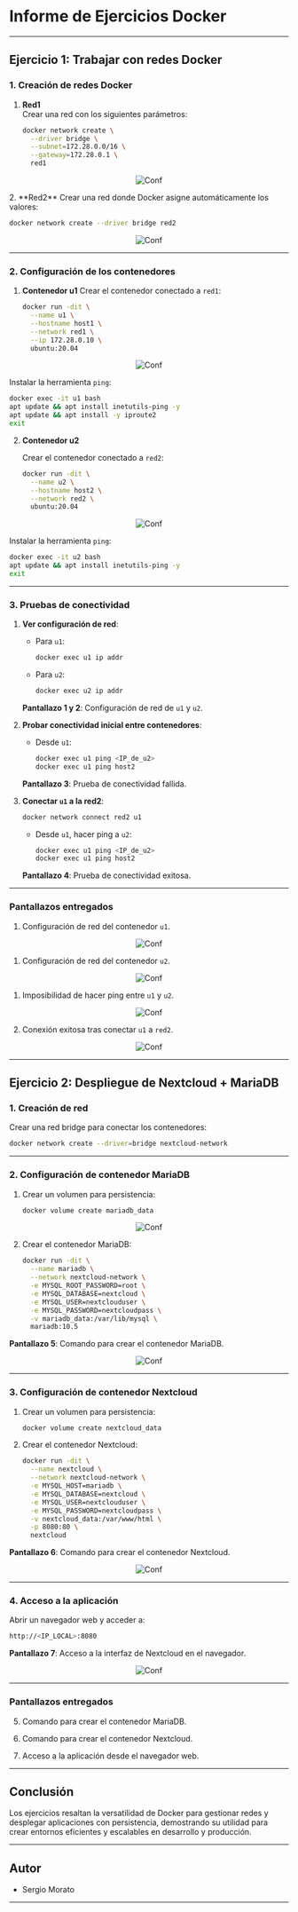 # **Informe de Ejercicios Docker**

---

## **Ejercicio 1: Trabajar con redes Docker**

### **1. Creación de redes Docker**
1. **Red1**  
   Crear una red con los siguientes parámetros:  
   ```bash
   docker network create \
     --driver bridge \
     --subnet=172.28.0.0/16 \
     --gateway=172.28.0.1 \
     red1
   ```

<p align="center">
  <img src="imagenes\RED1.png" alt="Conf">
</p>
2. **Red2**  
   Crear una red donde Docker asigne automáticamente los valores:

   ```bash
   docker network create --driver bridge red2
   ```

<p align="center">
  <img src="imagenes\RED2.png" alt="Conf">
</p>

---

### **2. Configuración de los contenedores**

1. **Contenedor u1**
   Crear el contenedor conectado a `red1`:

   ```bash
   docker run -dit \
     --name u1 \
     --hostname host1 \
     --network red1 \
     --ip 172.28.0.10 \
     ubuntu:20.04
   ```

<p align="center">
  <img src="imagenes\u1.png" alt="Conf">
</p>

   Instalar la herramienta `ping`:

   ```bash
   docker exec -it u1 bash
   apt update && apt install inetutils-ping -y
   apt update && apt install -y iproute2
   exit
   ```

2. **Contenedor u2**

   Crear el contenedor conectado a `red2`:

   ```bash
   docker run -dit \
     --name u2 \
     --hostname host2 \
     --network red2 \
     ubuntu:20.04
   ```

<p align="center">
  <img src="imagenes\u2.png" alt="Conf">
</p>

Instalar la herramienta `ping`:  

   ```bash
   docker exec -it u2 bash
   apt update && apt install inetutils-ping -y
   exit
   ```

---

### **3. Pruebas de conectividad**

1. **Ver configuración de red**:
   - Para `u1`:  
  
     ```bash
     docker exec u1 ip addr
     ```

   - Para `u2`:  

     ```bash
     docker exec u2 ip addr
     ```

   **Pantallazo 1 y 2**: Configuración de red de `u1` y `u2`.

2. **Probar conectividad inicial entre contenedores**:  
   - Desde `u1`:  

     ```bash
     docker exec u1 ping <IP_de_u2>
     docker exec u1 ping host2
     ```

   **Pantallazo 3**: Prueba de conectividad fallida.

3. **Conectar `u1` a la red2**:  

   ```bash
   docker network connect red2 u1
   ```

   - Desde `u1`, hacer ping a `u2`:
  
     ```bash
     docker exec u1 ping <IP_de_u2>
     docker exec u1 ping host2
     ```

   **Pantallazo 4**: Prueba de conectividad exitosa.

---

### **Pantallazos entregados**

1. Configuración de red del contenedor `u1`.

<p align="center">
  <img src="imagenes\u1_RED.png" alt="Conf">
</p>

1. Configuración de red del contenedor `u2`.

<p align="center">
  <img src="imagenes\u2_RED.png" alt="Conf">
</p>

1. Imposibilidad de hacer ping entre `u1` y `u2`.

<p align="center">
  <img src="imagenes\Imposibilidad_Conc.png" alt="Conf">
</p>

2. Conexión exitosa tras conectar `u1` a `red2`.
<p align="center">
  <img src="imagenes\RED_Puente.png" alt="Conf">
</p>

---

## **Ejercicio 2: Despliegue de Nextcloud + MariaDB**

### **1. Creación de red**

Crear una red bridge para conectar los contenedores:  

```bash
docker network create --driver=bridge nextcloud-network
```

---

### **2. Configuración de contenedor MariaDB**

1. Crear un volumen para persistencia:

   ```bash
   docker volume create mariadb_data
   ```

<p align="center">
  <img src="imagenes\RED_Nextcloud.png" alt="Conf">
</p>

2. Crear el contenedor MariaDB:
  
   ```bash
   docker run -dit \
     --name mariadb \
     --network nextcloud-network \
     -e MYSQL_ROOT_PASSWORD=root \
     -e MYSQL_DATABASE=nextcloud \
     -e MYSQL_USER=nextclouduser \
     -e MYSQL_PASSWORD=nextcloudpass \
     -v mariadb_data:/var/lib/mysql \
     mariadb:10.5
   ```

**Pantallazo 5**: Comando para crear el contenedor MariaDB.

<p align="center">
  <img src="imagenes\Mariadb.png" alt="Conf">
</p>

---

### **3. Configuración de contenedor Nextcloud**

1. Crear un volumen para persistencia:

   ```bash
   docker volume create nextcloud_data
   ```

2. Crear el contenedor Nextcloud:  

   ```bash
   docker run -dit \
     --name nextcloud \
     --network nextcloud-network \
     -e MYSQL_HOST=mariadb \
     -e MYSQL_DATABASE=nextcloud \
     -e MYSQL_USER=nextclouduser \
     -e MYSQL_PASSWORD=nextcloudpass \
     -v nextcloud_data:/var/www/html \
     -p 8080:80 \
     nextcloud
   ```

**Pantallazo 6**: Comando para crear el contenedor Nextcloud.

<p align="center">
  <img src="imagenes\SNextCloud.png" alt="Conf">
</p>

---

### **4. Acceso a la aplicación**

Abrir un navegador web y acceder a:  

```bash
http://<IP_LOCAL>:8080
```

**Pantallazo 7**: Acceso a la interfaz de Nextcloud en el navegador.

<p align="center">
  <img src="imagenes\INextCloud.png" alt="Conf">
</p>

---

### **Pantallazos entregados**

5. Comando para crear el contenedor MariaDB.

6. Comando para crear el contenedor Nextcloud.  

7. Acceso a la aplicación desde el navegador web.

---

## **Conclusión**

Los ejercicios resaltan la versatilidad de Docker para gestionar redes y desplegar aplicaciones con persistencia, demostrando su utilidad para crear entornos eficientes y escalables en desarrollo y producción.

---

## **Autor**

- Sergio Morato

---
